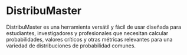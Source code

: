 # DistribuMaster
DistribuMaster es una herramienta versátil y fácil de usar diseñada para estudiantes, investigadores y profesionales que necesitan calcular probabilidades, valores críticos y otras métricas relevantes para una variedad de distribuciones de probabilidad comunes.

